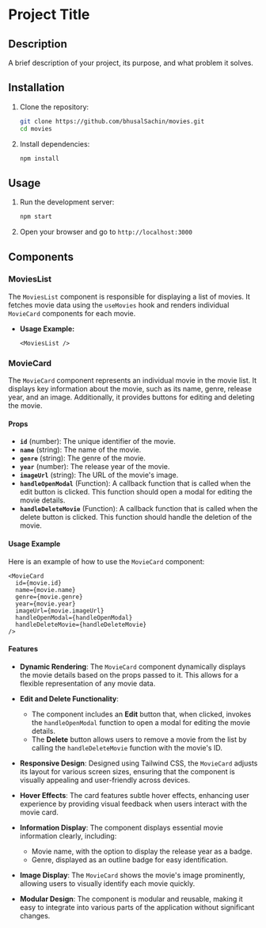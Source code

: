 # Project Title

## Description

A brief description of your project, its purpose, and what problem it solves.

## Installation

1. Clone the repository:
   ```bash
   git clone https://github.com/bhusalSachin/movies.git
   cd movies
   ```
2. Install dependencies:
   ```bash
   npm install
   ```

## Usage

1. Run the development server:
   ```bash
   npm start
   ```
2. Open your browser and go to `http://localhost:3000`

## Components

### MoviesList

The `MoviesList` component is responsible for displaying a list of movies. It fetches movie data using the `useMovies` hook and renders individual `MovieCard` components for each movie.

- **Usage Example:**
  ```tsx
  <MoviesList />
  ```

### MovieCard

The `MovieCard` component represents an individual movie in the movie list. It displays key information about the movie, such as its name, genre, release year, and an image. Additionally, it provides buttons for editing and deleting the movie.

#### Props

- **`id`** (number): The unique identifier of the movie.
- **`name`** (string): The name of the movie.
- **`genre`** (string): The genre of the movie.
- **`year`** (number): The release year of the movie.
- **`imageUrl`** (string): The URL of the movie's image.
- **`handleOpenModal`** (Function): A callback function that is called when the edit button is clicked. This function should open a modal for editing the movie details.
- **`handleDeleteMovie`** (Function): A callback function that is called when the delete button is clicked. This function should handle the deletion of the movie.

#### Usage Example

Here is an example of how to use the `MovieCard` component:

```tsx
<MovieCard
  id={movie.id}
  name={movie.name}
  genre={movie.genre}
  year={movie.year}
  imageUrl={movie.imageUrl}
  handleOpenModal={handleOpenModal}
  handleDeleteMovie={handleDeleteMovie}
/>
```

#### Features

- **Dynamic Rendering**: The `MovieCard` component dynamically displays the movie details based on the props passed to it. This allows for a flexible representation of any movie data.

- **Edit and Delete Functionality**:

  - The component includes an **Edit** button that, when clicked, invokes the `handleOpenModal` function to open a modal for editing the movie details.
  - The **Delete** button allows users to remove a movie from the list by calling the `handleDeleteMovie` function with the movie's ID.

- **Responsive Design**: Designed using Tailwind CSS, the `MovieCard` adjusts its layout for various screen sizes, ensuring that the component is visually appealing and user-friendly across devices.

- **Hover Effects**: The card features subtle hover effects, enhancing user experience by providing visual feedback when users interact with the movie card.

- **Information Display**: The component displays essential movie information clearly, including:

  - Movie name, with the option to display the release year as a badge.
  - Genre, displayed as an outline badge for easy identification.

- **Image Display**: The `MovieCard` shows the movie's image prominently, allowing users to visually identify each movie quickly.

- **Modular Design**: The component is modular and reusable, making it easy to integrate into various parts of the application without significant changes.
